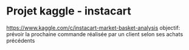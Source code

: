 # Projet kaggle - instacart
https://www.kaggle.com/c/instacart-market-basket-analysis
objectif: prévoir la prochaine commande réalisée par un client selon ses achats précédents
